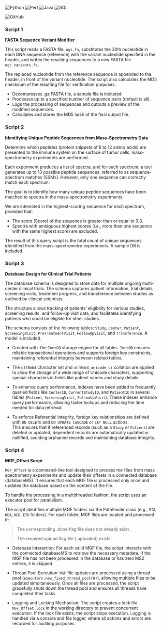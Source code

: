 ![Python](https://img.shields.io/badge/Python-3670A0?style=plastic&logo=python&logoColor=ffdd54) ![Perl](https://img.shields.io/badge/Perl-%2300599C.svg?style=plastic&logo=perl&logoColor=white) ![Java](https://img.shields.io/badge/java-%23ED8B00.svg?style=plastic&logo=openjdk&logoColor=white)
![SQL](https://img.shields.io/badge/SQL-blue?style=plastic&logo=databricks&logoColor=white) 

![GitHub](https://img.shields.io/github/license/Ramy-Badr-Ahmed/bioinformatics-misc-scripts?style=plastic)

### Script 1

**FASTA Sequence Variant Modifier**

This script reads a FASTA file, `ngs.fa`, substitutes the 30th nucleotide in each DNA sequence (reference) 
with the variant nucleotide specified in the header, and writes the resulting sequences to a new FASTA file
`ngs_variants.fa`.

The replaced nucleotide from the reference sequence is appended to the header, in front of the variant nucleotide. The script also calculates the MD5 checksum of the resulting file for verification purposes.

- Decompresses .gz FASTA file, a sample file is included.
- Processes up to a specified number of sequence pairs (default is all).
- Logs the processing of sequences and outputs a preview of the modified sequences.
- Calculates and stores the MD5 hash of the final output file.

### Script 2

**Identifying Unique Peptide Sequences from Mass-Spectrometry Data**

Determine which peptides (protein snippets of 8 to 12 amino acids) are presented to the immune system 
on the surface of tumor cells, mass-spectrometry experiments are performed.

Each experiment produces a list of spectra, and for each spectrum, a tool generates up to 10 possible peptide sequences,
referred to as sequence-spectrum matches (SSMs). However, only one sequence can correctly match each spectrum.

The goal is to identify how many unique peptide sequences have been matched to spectra in the mass-spectrometry experiments. 

We are interested in the highest-scoring sequence for each spectrum, provided that:

- The score (Score) of the sequence is greater than or equal to 0.3. 
- Spectra with ambiguous highest scores (i.e., more than one sequence with the same highest score) are excluded.

The result of this query script is the total count of unique sequences identified from the mass-spectrometry experiments. A sample DB is included.

### Script 3

**Database Design for Clinical Trial Patients**

The database schema is designed to store data for multiple ongoing multi-center clinical trials. 
The schema captures patient information, trial details, screening visits, treatment progress, 
and transference between studies as outlined by clinical scientists. 

The structure allows tracking of patients’ eligibility for various studies, screening results,
and follow-up visit data, and facilitates identifying patients who could be eligible for other studies.

The schema consists of the following tables: 
`Study`, `Center`, `Patient`, `ScreeningVisit`, `PreTreatmentVisit`, `FollowUpVisit`, and `Transference`. A model is included.

- Created with The `InnoDB` storage engine for all tables. 
  `InnoDB` ensures reliable transactional operations and supports foreign key constraints, maintaining referential integrity between related tables.

- The `utf8mb4` character set and `utf8mb4_unicode_ci` collation are applied to allow the storage of a wide range of Unicode characters, supporting special characters in fields like patient names and study details.

- To enhance query performance, indexes have been added to frequently queried fields like `CenterID`, `CurrentStudyID`, and `PatientID` in several tables (`Patient`, `ScreeningVisit`, `FollowUpVisit`). 
  These indexes enhance query performance, allowing faster lookups and reducing the time needed for data retrieval.

- To enforce Referential Integrity, foreign key relationships are defined with `ON DELETE` and `ON UPDATE CASCADE` or `SET NULL` actions.  
  This ensures that if referenced records (such as a `Study` or `Patient`) are deleted or updated, dependent records are automatically updated or nullified, avoiding orphaned records and maintaining database integrity.

### Script 4

**MGF_Offset Script**

`MGF_Offset` is a command-line tool designed to process `MGF` files from mass spectrometry experiments 
and update their offsets in a connected database (databaseMS). It ensures that each MGF file is processed only once and updates the database based on the content of the file. 

To handle the processing in a multithreaded fashion, the script uses an executor pool for parallelism.

The script identifies multiple MGF folders via the PathFinder class (e.g., `DIA`, `DDA`, `HCD`, `ETD` folders). For each folder, MGF files are located and processed if:

> The corresponding <basename>.done flag file does not already exist.
> 
> The required upload flag file (<basename>.uploaded) exists.

- Database Interaction:
For each valid MGF file, the script interacts with the connected databaseMS to retrieve the necessary metadata. If the MGF file has not been processed in the database or has zero MS2 entries, it is skipped.


- Thread Pool Execution:
`MGF` file updates are processed using a thread pool (`executors.new_fixed_thread_pool(8)`), allowing multiple files to be updated simultaneously. 
 Once all files are processed, the script gracefully shuts down the thread pool and ensures all threads have completed their tasks.


- Logging and Locking Mechanism:
The script creates a lock file `MGF_Offset.lock` in the working directory to prevent concurrent execution. 
If the lock file exists, the script stops execution. Logging is handled via a console and file logger, where all actions and errors are recorded for auditing purposes.
